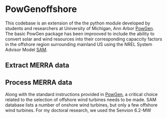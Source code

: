 # PowGenoffshore

This codebase is an extension of the the python module developed by students and researchers at University of Michigan, Ann Arbor [PowGen](https://github.com/ijbd/powGen). The basic PowGen package has been improoved to include the ability to convert solar and wind resources into their corresponding capaccity factors in the offshore region surrounding mainland US using the NREL System Advisor Model [SAM](https://sam.nrel.gov/).

## Extract MERRA data


## Process MERRA data

Along with the standard instructions provided in [PowGen](https://github.com/ijbd/powGen), a critical choice related to the selection of offshore wind turbines needs to be made. SAM database lists a number of onshore wind turbines, but only a few offshore wind turbines. For my doctoral research, we used the Senvion 6.2-MW 
